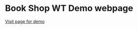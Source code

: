 # Book Shop WT Demo webpage

[Visit page for demo](https://vinaytejab.github.io/webtechlab/login.html)


